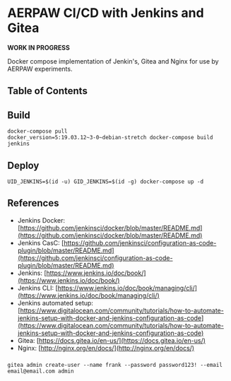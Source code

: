 # AERPAW CI/CD with Jenkins and Gitea

**WORK IN PROGRESS**

Docker compose implementation of Jenkin's, Gitea and Nginx for use by AERPAW experiments.

## Table of Contents


## Build

```
docker-compose pull
docker_version=5:19.03.12~3-0~debian-stretch docker-compose build jenkins
```

## Deploy


```
UID_JENKINS=$(id -u) GID_JENKINS=$(id -g) docker-compose up -d
```


## References

- Jenkins Docker: [https://github.com/jenkinsci/docker/blob/master/README.md](https://github.com/jenkinsci/docker/blob/master/README.md)
- Jenkins CasC: [https://github.com/jenkinsci/configuration-as-code-plugin/blob/master/README.md](https://github.com/jenkinsci/configuration-as-code-plugin/blob/master/README.md)
- Jenkins: [https://www.jenkins.io/doc/book/](https://www.jenkins.io/doc/book/)
- Jenkins CLI: [https://www.jenkins.io/doc/book/managing/cli/](https://www.jenkins.io/doc/book/managing/cli/)
- Jenkins automated setup: [https://www.digitalocean.com/community/tutorials/how-to-automate-jenkins-setup-with-docker-and-jenkins-configuration-as-code](https://www.digitalocean.com/community/tutorials/how-to-automate-jenkins-setup-with-docker-and-jenkins-configuration-as-code)
- Gitea: [https://docs.gitea.io/en-us/](https://docs.gitea.io/en-us/)
- Nginx: [http://nginx.org/en/docs/](http://nginx.org/en/docs/)

### 

```
gitea admin create-user --name frank --password password123! --email email@email.com admin
```
